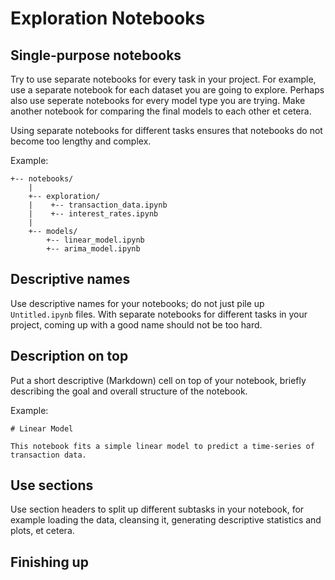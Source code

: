# Exploration Notebooks


## Single-purpose notebooks

Try to use separate notebooks for every task in your project. For example, use a separate notebook for each dataset you are going to explore. Perhaps also use seperate notebooks for every model type you are trying. Make another notebook for comparing the final models to each other et cetera.

Using separate notebooks for different tasks ensures that notebooks do not become too lengthy and complex.

Example:
```
+-- notebooks/
    |
    +-- exploration/
    |    +-- transaction_data.ipynb
    |    +-- interest_rates.ipynb
    |
    +-- models/
        +-- linear_model.ipynb
        +-- arima_model.ipynb
```

## Descriptive names

Use descriptive names for your notebooks; do not just pile up `Untitled.ipynb` files. With separate notebooks for different tasks in your project, coming up with a good name should not be too hard.

## Description on top

Put a short descriptive (Markdown) cell on top of your notebook, briefly describing the goal and overall structure of the notebook.

Example:
```
# Linear Model

This notebook fits a simple linear model to predict a time-series of transaction data.
```

## Use sections

Use section headers to split up different subtasks in your notebook, for example loading the data, cleansing it, generating descriptive statistics and plots, et cetera.

## Finishing up

